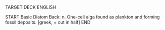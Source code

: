 TARGET DECK
ENGLISH

START
Basic
Diatom
Back: n. One-cell alga found as plankton and forming fossil deposits. [greek, = cut in half]
END
